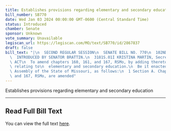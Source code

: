 ```yaml
---
title: Establishes provisions regarding elementary and secondary education
bill_number: SB770
date: Wed Jan 03 2024 00:00:00 GMT-0600 (Central Standard Time)
status: Introduced
chamber: Senate
sponsor: Unknown
vote_summary: Unavailable
legiscan_url: https://legiscan.com/MO/text/SB770/id/2867837
draft: false
bill_text: "|\n  SECOND REGULAR SESSION\n  SENATE BILL NO. 770\n  102ND GENERA L ASSEMBLY\n\
  \  INTRODUCED BY SENATOR BRATTIN.\n  3181S.01I KRISTINA MARTIN, Secretary\n  AN\
  \ ACT\n  To amend chapters 160, 161, and 167, RSMo, by adding thereto four new sections\
  \ relating to\n  elementary and secondary education.\n  Be it enacted by the General\
  \ Assembly of the State of Missouri, as follows:\n  1 Section A. Chapters 160, 161,\
  \ and 167, RSMo, are amended"
---
```

Establishes provisions regarding elementary and secondary education

---

## Read Full Bill Text

You can view the full text [here](https://legiscan.com/MO/text/SB770/id/2867837).
